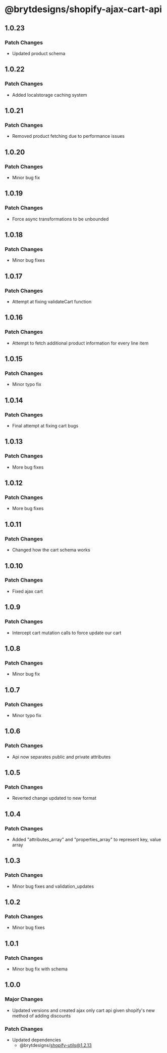 # @brytdesigns/shopify-ajax-cart-api

## 1.0.23

### Patch Changes

- Updated product schema

## 1.0.22

### Patch Changes

- Added localstorage caching system

## 1.0.21

### Patch Changes

- Removed product fetching due to performance issues

## 1.0.20

### Patch Changes

- Minor bug fix

## 1.0.19

### Patch Changes

- Force async transformations to be unbounded

## 1.0.18

### Patch Changes

- Minor bug fixes

## 1.0.17

### Patch Changes

- Attempt at fixing validateCart function

## 1.0.16

### Patch Changes

- Attempt to fetch additional product information for every line item

## 1.0.15

### Patch Changes

- Minor typo fix

## 1.0.14

### Patch Changes

- Final attempt at fixing cart bugs

## 1.0.13

### Patch Changes

- More bug fixes

## 1.0.12

### Patch Changes

- More bug fixes

## 1.0.11

### Patch Changes

- Changed how the cart schema works

## 1.0.10

### Patch Changes

- Fixed ajax cart

## 1.0.9

### Patch Changes

- Intercept cart mutation calls to force update our cart

## 1.0.8

### Patch Changes

- Minor bug fix

## 1.0.7

### Patch Changes

- Minor typo fix

## 1.0.6

### Patch Changes

- Api now separates public and private attributes

## 1.0.5

### Patch Changes

- Reverted change updated to new format

## 1.0.4

### Patch Changes

- Added "attributes_array" and "properties_array" to represent key, value array

## 1.0.3

### Patch Changes

- Minor bug fixes and validation_updates

## 1.0.2

### Patch Changes

- Minor bug fixes

## 1.0.1

### Patch Changes

- Minor bug fix with schema

## 1.0.0

### Major Changes

- Updated versions and created ajax only cart api given shopify's new method of adding discounts

### Patch Changes

- Updated dependencies
  - @brytdesigns/shopify-utils@1.2.13
